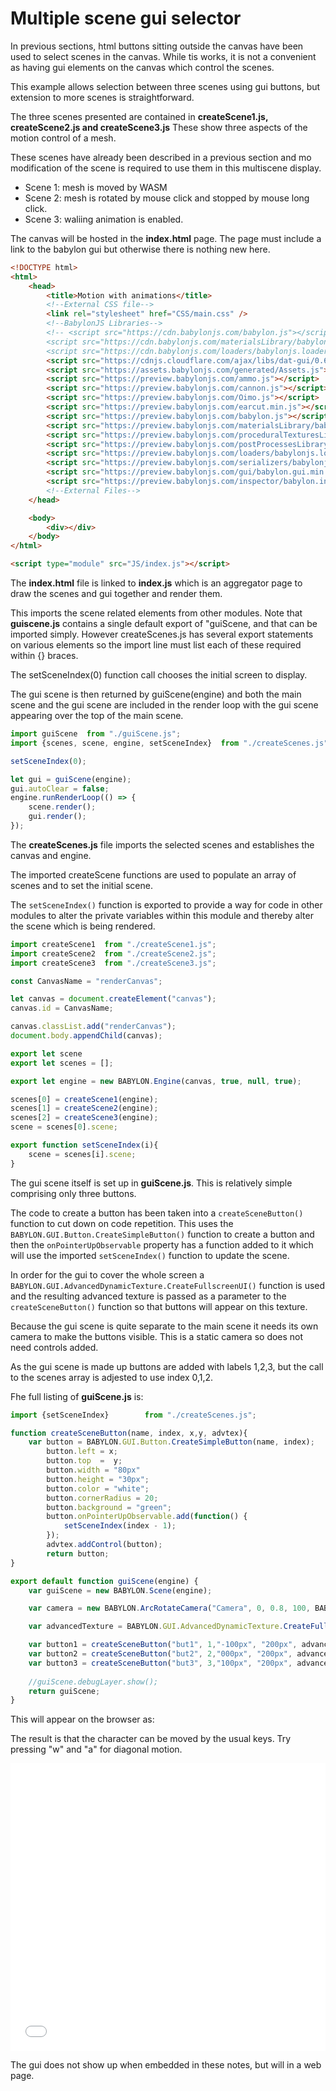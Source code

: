 # Multiple scene gui selector

In previous sections, html buttons sitting outside the canvas have been used to select scenes in the canvas.  While tis works, it is not a convenient as having gui elements on the canvas which control the scenes.

This example allows selection between three scenes using gui buttons, but extension to more scenes is straightforward.

The three scenes presented are contained in **createScene1.js, createScene2.js and createScene3.js** These show three aspects of the motion control of a mesh.

These scenes have already been described in a previous section and mo modification of the scene is required to use them in this multiscene display.

* Scene 1: mesh is moved by WASM
* Scene 2: mesh is rotated by mouse click and stopped by mouse long click.
* Scene 3: waliing animation is enabled.

The canvas will be hosted in the **index.html** page.  The page must include a link to the babylon gui but otherwise there is nothing new here.

```html
<!DOCTYPE html>
<html>
    <head>
        <title>Motion with animations</title>
        <!--External CSS file-->
        <link rel="stylesheet" href="CSS/main.css" />
        <!--BabylonJS Libraries-->
        <!-- <script src="https://cdn.babylonjs.com/babylon.js"></script> 
        <script src="https://cdn.babylonjs.com/materialsLibrary/babylonjs.materials.min.js"></script>
        <script src="https://cdn.babylonjs.com/loaders/babylonjs.loaders.min.js"></script> -->
        <script src="https://cdnjs.cloudflare.com/ajax/libs/dat-gui/0.6.2/dat.gui.min.js"></script>
        <script src="https://assets.babylonjs.com/generated/Assets.js"></script>
        <script src="https://preview.babylonjs.com/ammo.js"></script>
        <script src="https://preview.babylonjs.com/cannon.js"></script>
        <script src="https://preview.babylonjs.com/Oimo.js"></script>
        <script src="https://preview.babylonjs.com/earcut.min.js"></script>
        <script src="https://preview.babylonjs.com/babylon.js"></script>
        <script src="https://preview.babylonjs.com/materialsLibrary/babylonjs.materials.min.js"></script>
        <script src="https://preview.babylonjs.com/proceduralTexturesLibrary/babylonjs.proceduralTextures.min.js"></script>
        <script src="https://preview.babylonjs.com/postProcessesLibrary/babylonjs.postProcess.min.js"></script>
        <script src="https://preview.babylonjs.com/loaders/babylonjs.loaders.js"></script>
        <script src="https://preview.babylonjs.com/serializers/babylonjs.serializers.min.js"></script>
        <script src="https://preview.babylonjs.com/gui/babylon.gui.min.js"></script>
        <script src="https://preview.babylonjs.com/inspector/babylon.inspector.bundle.js"></script>
        <!--External Files-->
    </head>

    <body>
        <div></div>
    </body>
</html>

<script type="module" src="JS/index.js"></script>

```

The **index.html** file is linked to **index.js** which is an aggregator page to draw the scenes and gui together and render them.

This imports the scene related elements from other modules.
Note that **guiscene.js** contains a single default export of "guiScene, and that can be imported simply.  However createScenes.js has several export statements on various elements so the import line must list each of these required within {} braces.

The setSceneIndex(0) function call chooses the initial screen to display.

The gui scene is then returned by guiScene(engine) and both the main scene and the gui scene are included in the render loop with the gui scene appearing over the top of the main scene.

```javascript
import guiScene  from "./guiScene.js";
import {scenes, scene, engine, setSceneIndex}  from "./createScenes.js";

setSceneIndex(0);

let gui = guiScene(engine);
gui.autoClear = false;
engine.runRenderLoop(() => {
    scene.render();
    gui.render();
});
```

The **createScenes.js** file imports the selected scenes and establishes the canvas and engine.

The imported createScene functions are used to populate an array of scenes and to set the initial scene.

The `setSceneIndex()` function is exported to provide a way for code in other modules to alter the private variables within this module and thereby alter the scene which is being rendered.

```javascript
import createScene1  from "./createScene1.js";
import createScene2  from "./createScene2.js";
import createScene3  from "./createScene3.js";

const CanvasName = "renderCanvas";

let canvas = document.createElement("canvas");
canvas.id = CanvasName;

canvas.classList.add("renderCanvas");
document.body.appendChild(canvas);

export let scene
export let scenes = [];

export let engine = new BABYLON.Engine(canvas, true, null, true);

scenes[0] = createScene1(engine);
scenes[1] = createScene2(engine);
scenes[2] = createScene3(engine);
scene = scenes[0].scene;

export function setSceneIndex(i){
    scene = scenes[i].scene;
}
```

The gui scene itself is set up in **guiScene.js**.  This is relatively simple comprising only three buttons.

The code to create a button has been taken into a `createSceneButton()` function to cut down on code repetition.  This uses the `BABYLON.GUI.Button.CreateSimpleButton()` function to create a button and then the `onPointerUpObservable` property has a function added to it which will use the imported `setSceneIndex()` function to update the scene.

In order for the gui to cover the whole screen a `BABYLON.GUI.AdvancedDynamicTexture.CreateFullscreenUI()` function is used and the resulting advanced texture is passed as a parameter to the `createSceneButton()` function so that buttons will appear on this texture.

Because the gui scene is quite separate to the main scene it needs its own camera to make the buttons visible.  This is a static camera so does not need controls added.

As the gui scene is made up buttons are added with labels 1,2,3, but the call to the scenes array is adjested to use index 0,1,2.

Fhe full listing of **guiScene.js** is:

```javascript
import {setSceneIndex}        from "./createScenes.js";

function createSceneButton(name, index, x,y, advtex){
    var button = BABYLON.GUI.Button.CreateSimpleButton(name, index);
        button.left = x;
        button.top  =  y;
        button.width = "80px"
        button.height = "30px";
        button.color = "white";
        button.cornerRadius = 20;
        button.background = "green";
        button.onPointerUpObservable.add(function() {
            setSceneIndex(index - 1);
        });
        advtex.addControl(button); 
        return button;
}

export default function guiScene(engine) {
    var guiScene = new BABYLON.Scene(engine);

    var camera = new BABYLON.ArcRotateCamera("Camera", 0, 0.8, 100, BABYLON.Vector3.Zero(), guiScene);

    var advancedTexture = BABYLON.GUI.AdvancedDynamicTexture.CreateFullscreenUI("myUI",true);

    var button1 = createSceneButton("but1", 1,"-100px", "200px", advancedTexture);
    var button2 = createSceneButton("but2", 2,"000px", "200px", advancedTexture);
    var button3 = createSceneButton("but3", 3,"100px", "200px", advancedTexture);
     
    //guiScene.debugLayer.show();
    return guiScene;
}    
```

This will appear on the browser as:

The result is that the character can be moved by the usual keys.  Try pressing "w" and "a" for diagonal motion.

<iframe 
    height="460" 
    width="100%" 
    scrolling="no" 
    title="Gui scenes selector" 
    src="Block_3/section_10/ex_01_gui_scenes/index.html" 
    frameborder="no" 
    loading="lazy" 
    allowtransparency="true" 
    allowfullscreen="true">
</iframe>

The gui does not show up when embedded in these notes, but will in a web page.